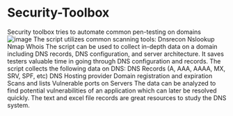 # Security-Toolbox
Security toolbox tries to automate common pen-testing on domains
![image](https://github.com/Upal113/Security-Toolbox/assets/71349329/78561ced-1e86-4b06-98ee-3b9f823a3fdc)
The script utilizes common scanning tools:
Dnsrecon
Nslookup
Nmap
Whois
The script can be used to collect in-depth data on a domain including DNS records, DNS configuration, and server architecture. It saves testers valuable time in going through DNS configuration and records. The script collects the following data on DNS:
DNS Records (A, AAA, AAAA, MX, SRV, SPF, etc)
DNS Hosting provider
Domain registration and expiration
Scans and lists Vulnerable ports on Servers
The data can be analyzed to find potential vulnerabilities of an application which can later be resolved quickly. The text and excel file records are great resources to study the DNS system.
